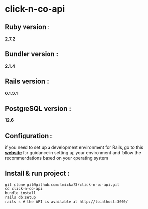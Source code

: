 # click-n-co-api

## Ruby version :

**2.7.2**

## Bundler version :

**2.1.4**

## Rails version :

**6.1.3.1**

## PostgreSQL version :

**12.6**

## Configuration :

if you need to set up a development environment for Rails, go to this **[website](https://gorails.com/setup/)** for guidance in setting up your environment and follow the recommendations based on your operating system

## Install & run project :

```shell
git clone git@github.com:tmicka23/click-n-co-api.git
cd click-n-co-api
bundle install
rails db:setup
rails s # the API is available at http://localhost:3000/
```
